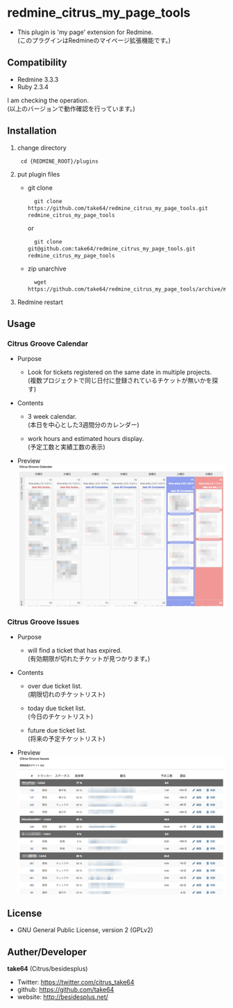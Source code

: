 # redmine_citrus_my_page_tools

* This plugin is 'my page' extension for Redmine.  
(このプラグインはRedmineのマイページ拡張機能です。)

## Compatibility

* Redmine 3.3.3
* Ruby 2.3.4

I am checking the operation.  
(以上のバージョンで動作確認を行っています。)

## Installation

1. change directory

        cd {REDMINE_ROOT}/plugins

2. put plugin files

    * git clone

            git clone https://github.com/take64/redmine_citrus_my_page_tools.git redmine_citrus_my_page_tools

        or

            git clone git@github.com:take64/redmine_citrus_my_page_tools.git redmine_citrus_my_page_tools

    * zip unarchive

            wget https://github.com/take64/redmine_citrus_my_page_tools/archive/master.zip

3. Redmine restart

## Usage

### Citrus Groove Calendar

* Purpose

    * Look for tickets registered on the same date in multiple projects.  
    (複数プロジェクトで同じ日付に登録されているチケットが無いかを探す)

* Contents

    * 3 week calendar.  
    (本日を中心とした3週間分のカレンダー)

    * work hours and estimated hours display.  
    (予定工数と実績工数の表示)

* Preview
![preview-2017-06-17_1](doc/preview-2017-06-17_1.png)

### Citrus Groove Issues

* Purpose

    * will find a ticket that has expired.  
    (有効期限が切れたチケットが見つかります。)

* Contents

    * over due ticket list.  
    (期限切れのチケットリスト)

    * today due ticket list.  
    (今日のチケットリスト)

    * future due ticket list.  
    (将来の予定チケットリスト)

* Preview
![preview-2017-06-17_2](doc/preview-2017-06-17_2.png)

## License

* GNU General Public License, version 2 (GPLv2)

## Auther/Developer

**take64** (Citrus/besidesplus)
* Twitter: https://twitter.com/citrus_take64
* github: https://github.com/take64
* website: http://besidesplus.net/
